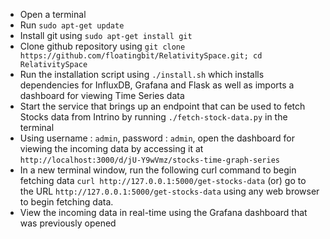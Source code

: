 * Open a terminal
* Run `sudo apt-get update`
* Install git using `sudo apt-get install git`
* Clone github repository using `git clone https://github.com/floatingbit/RelativitySpace.git; cd RelativitySpace`
* Run the installation script using `./install.sh` which installs dependencies for InfluxDB, Grafana and Flask as well as imports a dashboard for viewing Time Series data
* Start the service that brings up an endpoint that can be used to fetch Stocks data from Intrino by running `./fetch-stock-data.py` in the terminal
* Using username : `admin`, password : `admin`, open the dashboard for viewing the incoming data by accessing it at `http://localhost:3000/d/jU-Y9wVmz/stocks-time-graph-series`
* In a new terminal window, run the following curl command to begin fetching data `curl http://127.0.0.1:5000/get-stocks-data` (or) go to the URL `http://127.0.0.1:5000/get-stocks-data` using any web browser to begin fetching data.
* View the incoming data in real-time using the Grafana dashboard that was previously opened 

